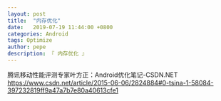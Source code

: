 ```yaml
---
layout: post
title:  "内存优化"
date:   2019-07-19 11:44:00 +0800
categories: Android
tags: Optimize
author: pepe
description: 『 内存优化 』
---
```






腾讯移动性能评测专家叶方正：Android优化笔记-CSDN.NET
https://www.csdn.net/article/2015-06-06/2824884#0-tsina-1-58084-397232819ff9a47a7b7e80a40613cfe1
